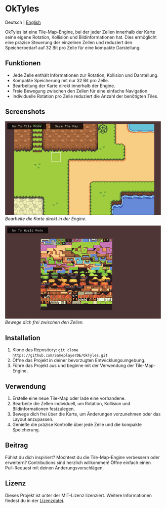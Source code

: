 # OkTyles

Deutsch | [English](README.md)

OkTyles ist eine Tile-Map-Engine, bei der jeder Zellen innerhalb der Karte seine eigene Rotation, Kollision und Bildinformationen hat. Dies ermöglicht eine präzise Steuerung der einzelnen Zellen und reduziert den Speicherbedarf auf 32 Bit pro Zelle für eine kompakte Darstellung.

## Funktionen

- Jede Zelle enthält Informationen zur Rotation, Kollision und Darstellung.
- Kompakte Speicherung mit nur 32 Bit pro Zelle.
- Bearbeitung der Karte direkt innerhalb der Engine.
- Freie Bewegung zwischen den Zellen für eine einfache Navigation.
- Individuelle Rotation pro Zelle reduziert die Anzahl der benötigten Tiles.

## Screenshots

![Bearbeiten der Karte](Assets/image0.PNG)
*Bearbeite die Karte direkt in der Engine.*

![Freie Bewegung](Assets/image1.PNG)
*Bewege dich frei zwischen den Zellen.*

## Installation

1. Klone das Repository: `git clone https://github.com/SameplayerDE/OkTyles.git`
2. Öffne das Projekt in deiner bevorzugten Entwicklungsumgebung.
3. Führe das Projekt aus und beginne mit der Verwendung der Tile-Map-Engine.

## Verwendung

1. Erstelle eine neue Tile-Map oder lade eine vorhandene.
2. Bearbeite die Zellen individuell, um Rotation, Kollision und Bildinformationen festzulegen.
3. Bewege dich frei über die Karte, um Änderungen vorzunehmen oder das Layout anzupassen.
4. Genieße die präzise Kontrolle über jede Zelle und die kompakte Speicherung.

## Beitrag

Fühlst du dich inspiriert? Möchtest du die Tile-Map-Engine verbessern oder erweitern? Contributions sind herzlich willkommen! Öffne einfach einen Pull-Request mit deinen Änderungsvorschlägen.

## Lizenz

Dieses Projekt ist unter der MIT-Lizenz lizenziert. Weitere Informationen findest du in der [Lizenzdatei](https://github.com/SameplayerDE/OkTyles/blob/master/LICENSE).
